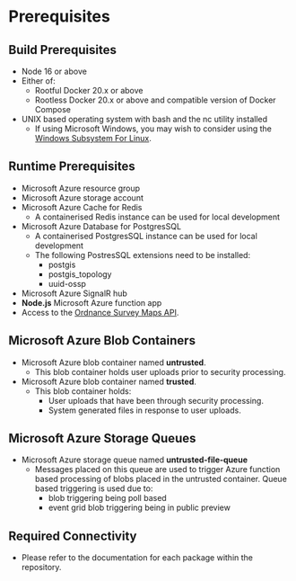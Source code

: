 # Prerequisites

## Build Prerequisites

* Node 16 or above
* Either of:
  * Rootful Docker 20.x or above
  * Rootless Docker 20.x or above and compatible version of Docker Compose
* UNIX based operating system with bash and the nc utility installed
  * If using Microsoft Windows, you may wish to consider using the [Windows Subsystem For Linux](https://docs.microsoft.com/en-us/windows/wsl/about).

## Runtime Prerequisites

* Microsoft Azure resource group
* Microsoft Azure storage account
* Microsoft Azure Cache for Redis
  * A containerised Redis instance can be used for local development
* Microsoft Azure Database for PostgresSQL
  * A containerised PostgresSQL instance can be used for local development
  * The following PostresSQL extensions need to be installed:
    * postgis
    * postgis_topology
    * uuid-ossp
* Microsoft Azure SignalR hub
* **Node.js** Microsoft Azure function app
* Access to the [Ordnance Survey Maps API](https://osdatahub.os.uk/docs/wmts/overview).

## Microsoft Azure Blob Containers

* Microsoft Azure blob container named **untrusted**.
  * This blob container holds user uploads prior to security processing.
* Microsoft Azure blob container named **trusted**.
  * This blob container holds:
    * User uploads that have been through security processing.
    * System generated files in response to user uploads.

## Microsoft Azure Storage Queues

* Microsoft Azure storage queue named **untrusted-file-queue**
  * Messages placed on this queue are used to trigger Azure function based processing of blobs placed in the untrusted container. Queue based triggering is used due to:
    * blob triggering being poll based
    * event grid blob triggering being in public preview

## Required Connectivity

* Please refer to the documentation for each package within the repository.

